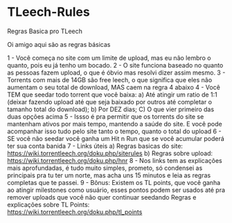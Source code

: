 # TLeech-Rules<br>
Regras Basica pro TLeech<br>

Oi amigo aqui são as regras básicas

1 -  Você começa no site com um limite de upload, mas eu não lembro o quanto, pois eu já tenho um bocado.
2 - O site funciona baseado no quanto as pessoas fazem upload, o que é óbvio mas resolvi dizer assim mesmo.
3 - Torrents com mais de 14GB são free leech, o que significa que eles não aumentam o seu total de download, MAS caem na regra 4 abaixo
4 - Você TEM que seedar todo torrent que você baixa:
  a) Até atingir um ratio de 1:1 (deixar fazendo upload até que seja baixado por outros até completar o tamanho total do download);
  b) Por DEZ dias;
  C) O que vier primeiro das duas opções acima
5 - Issso é pra permitir que os torrents do site se mantenham ativos por mais tempo, mantendo a saúde do site. E você pode acompanhar isso tudo pelo site tanto o tempo, quanto o total do upload
6 - SE você não seedar você ganha um Hit n Run que se você acumular poderá ter sua conta banida
7 - Links úteis
  a) Regras basicas do site: https://wiki.torrentleech.org/doku.php/siterules
  b) Regras sobre upload: https://wiki.torrentleech.org/doku.php/hnr
8 - Nos links tem as explicações mais aprofundadas, é tudo muito simples, prometo, só condensei as principais pra tu ter um norte, mas acha uns 15 minutos e leia as regras completas que te passei.
9 - Bônus: Existem os TL points, que você ganha ao atingir milestones como usuário, esses pontos podem ser usados até pra remover uploads que você não quer continuar seedando
  Regras e explicações sobre TL Points: https://wiki.torrentleech.org/doku.php/tl_points
